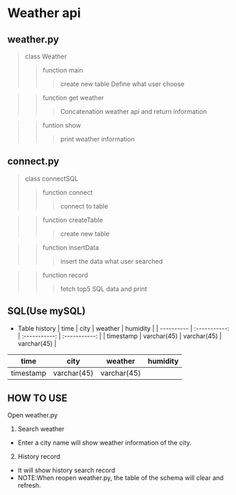 Weather api
============

weather.py
------------
> class Weather
>> function main
>>> create new table
>>> Define what user choose

>> function get weather
>>> Concatenation weather api and return information

>> funtion show
>>> print weather information

connect.py
------------
> class connectSQL
>> function connect
>>> connect to table

>> function createTable
>>> create new table

>> function insertData
>>> insert the data what user searched

>> function record
>>> fetch top5 SQL data and print

SQL(Use mySQL)
---------------
* Table history
| time      | city        | weather     | humidity     |
| ---------- | :-----------:  | :-----------: | :-----------: |
| timestamp | varchar(45) | varchar(45) | varchar(45)  |

| time      | city     | weather     | humidity     |
| ---------- | :-----------:  | :-----------: | :-----------: |
| timestamp     | varchar(45)     | varchar(45)     |

HOW TO USE
------------
Open weather.py
1. Search weather
* Enter a city name will show weather information of the city.
2. History record
* It will show history search record
* NOTE:When reopen weather.py, the table of the schema will clear and refresh.

